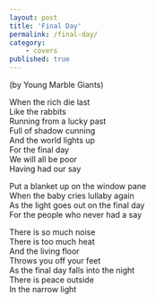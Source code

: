 ```yaml
---
layout: post
title: 'Final Day'
permalink: /final-day/
category:
    - covers
published: true
---
```


(by Young Marble Giants)

When the rich die last  
Like the rabbits  
Running from a lucky past  
Full of shadow cunning  
And the world lights up  
For the final day  
We will all be poor  
Having had our say

Put a blanket up on the window pane  
When the baby cries lullaby again  
As the light goes out on the final day  
For the people who never had a say

There is so much noise  
There is too much heat  
And the living floor  
Throws you off your feet  
As the final day falls into the night  
There is peace outside  
In the narrow light
